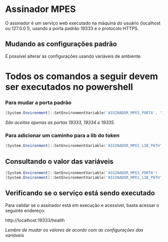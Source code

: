 # Assinador MPES
O assinador é um serviço web executado na máquina do usuário (localhost ou  127.0.0.1), usando a porta padrão 19333 e o protocolo HTTPS.

## Mudando as configurações padrão
É possível alterar as configurações usando variáveis de ambiente.

# **Todos os comandos a seguir devem ser executados no powershell**

### Para mudar a porta padrão
```powershell
[System.Environment]::SetEnvironmentVariable('ASSINADOR_MPES_PORTA', '19334', 'User')
```
*São aceitas apenas as portas 19333, 19334 e 19335.*

### Para adicionar um caminho para a lib do token
```powershell
[System.Environment]::SetEnvironmentVariable('ASSINADOR_MPES_LIB_PATH', '/path/da/lib', 'User')
```

## Consultando o valor das variáveis
```powershell
[System.Environment]::GetEnvironmentVariable('ASSINADOR_MPES_PORTA')
[System.Environment]::GetEnvironmentVariable('ASSINADOR_MPES_LIB_PATH')
```

## Verificando se o serviço está sendo executado
Para validar se o assinador está em execução e acessível, basta acessar o seguinte endereço:

http://localhost:19333/health

*Lembre de mudar os valores de acordo com as configurações das variáveis*
